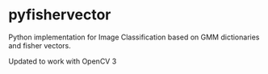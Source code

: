 pyfishervector
==============

Python implementation for Image Classification based on GMM dictionaries and fisher vectors.

Updated to work with OpenCV 3
